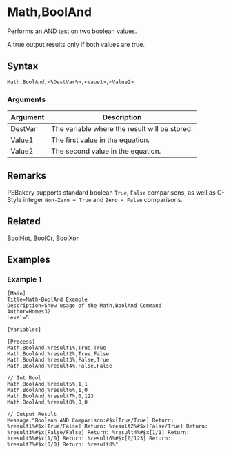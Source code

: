# Math,BoolAnd

Performs an AND test on two boolean values.

A true output results only if both values are true.

## Syntax

```pebakery
Math,BoolAnd,<%DestVar%>,<Vaue1>,<Value2>
```

### Arguments

| Argument | Description |
| --- | --- |
| DestVar | The variable where the result will be stored. |
| Value1 | The first value  in the equation. |
| Value2 | The second value in the equation. |

## Remarks

PEBakery supports standard boolean `True`, `False` comparisons, as well as C-Style integer `Non-Zero = True` and `Zero = False` comparisons.

## Related

[BoolNot](./BoolNot.md), [BoolOr](./BoolOr.md), [BoolXor](./BoolXor.md)

## Examples

### Example 1

```pebakery
[Main]
Title=Math-BoolAnd Example
Description=Show usage of the Math,BoolAnd Command
Author=Homes32
Level=5

[Variables]

[Process]
Math,BoolAnd,%result1%,True,True
Math,BoolAnd,%result2%,True,False
Math,BoolAnd,%result3%,False,True
Math,BoolAnd,%result4%,False,False

// Int Bool
Math,BoolAnd,%result5%,1,1
Math,BoolAnd,%result6%,1,0
Math,BoolAnd,%result7%,0,123
Math,BoolAnd,%result8%,0,0

// Output Result
Message,"Boolean AND Comparison:#$x[True/True] Return: %result1%#$x[True/False] Return: %result2%#$x[False/True] Return: %result3%#$x[False/False] Return: %result4%#$x[1/1] Return: %result5%#$x[1/0] Return: %result6%#$x[0/123] Return: %result7%#$x[0/0] Return: %result8%"
```